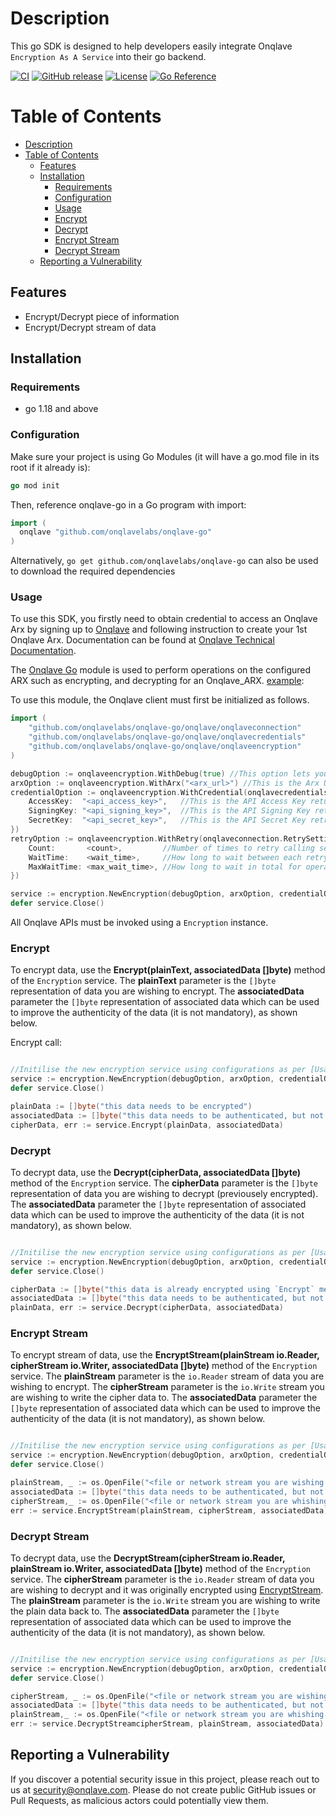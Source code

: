 # Description
This go SDK is designed to help developers easily integrate Onqlave `Encryption As A Service` into their go backend.

[![CI](https://img.shields.io/static/v1?label=CI&message=passing&color=green?style=plastic&logo=github)](https://github.com/onqlavelabs/onqlave-go/actions)
[![GitHub release](https://img.shields.io/github/v/release/onqlavelabs/onqlave-go.svg)](https://github.com/onqlavelabs/onqlave-go/releases)
[![License](https://img.shields.io/github/license/onqlavelabs/onqlave-go)](https://github.com/onqlavelabs/onqlave-go/blob/main/LICENSE)
[![Go Reference](https://pkg.go.dev/badge/github.com/onqlavelabs/onqlave-go.svg)](https://pkg.go.dev/github.com/onqlavelabs/onqlave-go)

# Table of Contents

- [Description](#description)
- [Table of Contents](#table-of-contents)
	- [Features](#features)
	- [Installation](#installation)
		- [Requirements](#requirements)
		- [Configuration](#configuration)
		- [Usage](#usage)
		- [Encrypt](#encrypt)
		- [Decrypt](#decrypt)
		- [Encrypt Stream](#encrypt-stream)
		- [Decrypt Stream](#decrypt-stream)
	- [Reporting a Vulnerability](#reporting-a-vulnerability)

## Features

- Encrypt/Decrypt piece of information
- Encrypt/Decrypt stream of data

## Installation

### Requirements
- go 1.18 and above

### Configuration

Make sure your project is using Go Modules (it will have a go.mod file in its root if it already is):

```go
go mod init
```

Then, reference onqlave-go in a Go program with import:

```go
import (
  onqlave "github.com/onqlavelabs/onqlave-go"
)
```
Alternatively, `go get github.com/onqlavelabs/onqlave-go` can also be used to download the required dependencies

### Usage

To use this SDK, you firstly need to obtain credential to access an Onqlave Arx by signing up to [Onqlave](https://onqlave.com) and following instruction to create your 1st Onqlave Arx. Documentation can be found at [Onqlave Technical Documentation](https://docs.onqlave.com).

The [Onqlave Go](https://github.com/onqlavelabs/onqlave-go) module is used to perform operations on the configured ARX such as encrypting, and decrypting for an Onqlave_ARX. [example](https://github.com/onqlavelabs/onqlave-go/blob/main/examples/main.go):

To use this module, the Onqlave client must first be initialized as follows.

```go
import (
	"github.com/onqlavelabs/onqlave-go/onqlave/onqlaveconnection"
	"github.com/onqlavelabs/onqlave-go/onqlave/onqlavecredentials"
	"github.com/onqlavelabs/onqlave-go/onqlave/onqlaveencryption"
)

debugOption := onqlaveencryption.WithDebug(true) //This option lets you choose whether to start SDK operation in debug mode to info mode
arxOption := onqlaveencryption.WithArx("<arx_url>") //This is the Arx URL retruned of the API Key created during setup. Keep in in a safe place.
credentialOption := onqlaveencryption.WithCredential(onqlavecredentials.Credential{
	AccessKey:  "<api_access_key>",   //This is the API Access Key returned of the API Key created during setup. Keep in in a safe place.
	SigningKey: "<api_signing_key>",  //This is the API Signing Key retruned of the API Key created during setup. Keep in in a safe place.
	SecretKey:  "<api_secret_key>",   //This is the API Secret Key retruned of the API Key created during setup. Keep in in a safe place.
})
retryOption := onqlaveencryption.WithRetry(onqlaveconnection.RetrySettings{
	Count:       <count>,         //Number of times to retry calling server endpoints in case of connection issue
	WaitTime:    <wait_time>,     //How long to wait between each retry
	MaxWaitTime: <max_wait_time>, //How long to wait in total for operation to finish
})

service := encryption.NewEncryption(debugOption, arxOption, credentialOption, retryOption)
defer service.Close()
```

All Onqlave APIs must be invoked using a `Encryption` instance.

### Encrypt

To encrypt data, use the **Encrypt(plainText, associatedData []byte)** method of the `Encryption` service. The **plainText** parameter is the `[]byte` representation of data you are wishing to encrypt. The **associatedData** parameter the `[]byte` representation of associated data which can be used to improve the authenticity of the data (it is not mandatory), as shown below.

Encrypt call:

```go

//Initilise the new encryption service using configurations as per [Usage]
service := encryption.NewEncryption(debugOption, arxOption, credentialOption, retryOption)
defer service.Close()

plainData := []byte("this data needs to be encrypted")
associatedData := []byte("this data needs to be authenticated, but not encrypted") //This can be an arbitrary piece of information you can use to for added security purpose.
cipherData, err := service.Encrypt(plainData, associatedData)
```


### Decrypt
To decrypt data, use the **Decrypt(cipherData, associatedData []byte)** method of the `Encryption` service. The **cipherData** parameter is the `[]byte` representation of data you are wishing to decrypt (previousely encrypted). The **associatedData** parameter the `[]byte` representation of associated data which can be used to improve the authenticity of the data (it is not mandatory), as shown below.

```go

//Initilise the new encryption service using configurations as per [Usage]
service := encryption.NewEncryption(debugOption, arxOption, credentialOption, retryOption)
defer service.Close()

cipherData := []byte("this data is already encrypted using `Encrypt` method")
associatedData := []byte("this data needs to be authenticated, but not encrypted") //This can be an arbitrary piece of information you can use to for added security purpose.
plainData, err := service.Decrypt(cipherData, associatedData)
```

### Encrypt Stream

To encrypt stream of data, use the **EncryptStream(plainStream io.Reader, cipherStream io.Writer, associatedData []byte)** method of the `Encryption` service. The **plainStream** parameter is the `io.Reader` stream of data you are wishing to encrypt. The **cipherStream** parameter is the `io.Write` stream you are wishing to write the cipher data to. The **associatedData** parameter the `[]byte` representation of associated data which can be used to improve the authenticity of the data (it is not mandatory), as shown below.

```go

//Initilise the new encryption service using configurations as per [Usage]
service := encryption.NewEncryption(debugOption, arxOption, credentialOption, retryOption)
defer service.Close()

plainStream, _ := os.OpenFile("<file or network stream you are wishing to encrypt>", os.O_RDONLY, 0666)
associatedData := []byte("this data needs to be authenticated, but not encrypted") //This can be an arbitrary piece of information you can use to for added security purpose.
cipherStream,_ := os.OpenFile("<file or network stream you are whishing to stream the encrypted data to>", os.O_WRONLY, 0666)
err := service.EncryptStream(plainStream, cipherStream, associatedData)
```


### Decrypt Stream
To decrypt data, use the **DecryptStream(cipherStream io.Reader, plainStream io.Writer, associatedData []byte)** method of the `Encryption` service. The **cipherStream** parameter is the `io.Reader` stream of data you are wishing to decrypt and it was originally encrypted using [EncryptStream](#encrypt-stream). The **plainStream** parameter is the `io.Write` stream you are wishing to write the plain data back to. The **associatedData** parameter the `[]byte` representation of associated data which can be used to improve the authenticity of the data (it is not mandatory), as shown below.

```go

//Initilise the new encryption service using configurations as per [Usage]
service := encryption.NewEncryption(debugOption, arxOption, credentialOption, retryOption)
defer service.Close()

cipherStream, _ := os.OpenFile("<file or network stream you are wishing to decrypt>", os.O_RDONLY, 0666)
associatedData := []byte("this data needs to be authenticated, but not encrypted") //This can be an arbitrary piece of information you can use to for added security purpose.
plainStream,_ := os.OpenFile("<file or network stream you are whishing to stream the decrypted data to>", os.O_WRONLY, 0666)
err := service.DecryptStreamcipherStream, plainStream, associatedData)
```

## Reporting a Vulnerability

If you discover a potential security issue in this project, please reach out to us at security@onqlave.com. Please do not create public GitHub issues or Pull Requests, as malicious actors could potentially view them.
